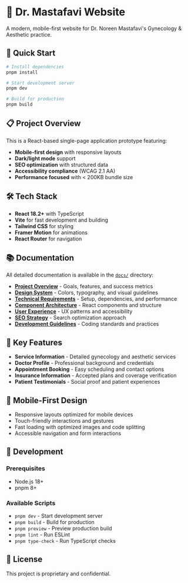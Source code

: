 # 🏥 Dr. Mastafavi Website

A modern, mobile-first website for Dr. Noreen Mastafavi's Gynecology & Aesthetic practice.

## 🚀 Quick Start

```bash
# Install dependencies
pnpm install

# Start development server
pnpm dev

# Build for production
pnpm build
```

## 📋 Project Overview

This is a React-based single-page application prototype featuring:

- **Mobile-first design** with responsive layouts
- **Dark/light mode** support
- **SEO optimization** with structured data
- **Accessibility compliance** (WCAG 2.1 AA)
- **Performance focused** with < 200KB bundle size

## 🛠️ Tech Stack

- **React 18.2+** with TypeScript
- **Vite** for fast development and building
- **Tailwind CSS** for styling
- **Framer Motion** for animations
- **React Router** for navigation

## 📚 Documentation

All detailed documentation is available in the [`docs/`](./docs/) directory:

- **[Project Overview](./docs/project-overview.md)** - Goals, features, and success metrics
- **[Design System](./docs/design-system.md)** - Colors, typography, and visual guidelines
- **[Technical Requirements](./docs/technical-requirements.md)** - Setup, dependencies, and performance
- **[Component Architecture](./docs/component-architecture.md)** - React components and structure
- **[User Experience](./docs/user-experience.md)** - UX patterns and accessibility
- **[SEO Strategy](./docs/seo-strategy.md)** - Search optimization approach
- **[Development Guidelines](./docs/development-guidelines.md)** - Coding standards and practices

## 🎯 Key Features

- **Service Information** - Detailed gynecology and aesthetic services
- **Doctor Profile** - Professional background and credentials
- **Appointment Booking** - Easy scheduling and contact options
- **Insurance Information** - Accepted plans and coverage verification
- **Patient Testimonials** - Social proof and patient experiences

## 📱 Mobile-First Design

- Responsive layouts optimized for mobile devices
- Touch-friendly interactions and gestures
- Fast loading with optimized images and code splitting
- Accessible navigation and form interactions

## 🔧 Development

### Prerequisites

- Node.js 18+
- pnpm 8+

### Available Scripts

- `pnpm dev` - Start development server
- `pnpm build` - Build for production
- `pnpm preview` - Preview production build
- `pnpm lint` - Run ESLint
- `pnpm type-check` - Run TypeScript checks

## 📄 License

This project is proprietary and confidential.
